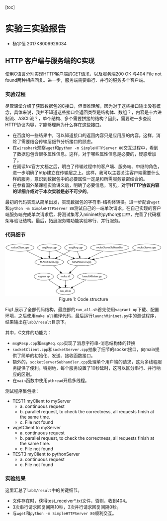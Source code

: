 [toc]
# 实验三实验报告
+ 杨宇恒  2017K8009929034

## HTTP 客户端与服务端的C实现
使用C语言分别实现HTTP客户端的GET请求，以及服务端200 OK 与404 File not found两种相应回复。进一步，服务端需要串行、并行的服务多个客户端。

### 实验过程
尽管课堂介绍了获取数据包的C接口，但很难理解，因为对于这些接口输出没有概念，具体来说，我并不知道这些接口会返回类型是结构体、数组？，内容是十六进制流、ASCII流？，单个结构、多个需要拼接的结构？因此，需要进一步查阅HTTP协议内容，才能够理解为什么存在这些接口。
+ 在百度的一些结果中，可以知道接口的返回内容只是应用层的内容。这样，消除了需要结合传输层细节分析接口的顾虑。
+ 在`wireshark`观察`wget`和`python -m SimpleHTTPServer 80`交互过程中，看到了数据包包含很多属性信息。这样，对于哪些属性信息是必要的，疑惑增加了。
+ 在阅读frc官方文档之后，明白了传输过程中的客户端、服务端、中继的角色，进一步明确了http建立在传输层之上。这样，我可以主要关注客户端需要什么样的服务，意识到数据包中的必要属性一定是和所需服务紧密结合的。
+ 在参看国外某课程实验讲义后，明确了必要信息，可见，**对于HTTP协议内容的详细介绍对于本次实验是必不可少的**。

最初的代码实现从简单出发，实现数据包的字符串-结构体转换。进一步配合`wget`和`python -m SimpleHTTPServer 80`测试自己的一端单次请求。在自己实现的客户端服务端完成单次请求后，将测试集写入mininet的python接口中，完善了代码框架与验证结构。最后，拓展服务端功能实验串行、并行服务。

### 代码细节

<img src="./dependChain-codeStructure.png" alt="dependChain-codeStructure" style="zoom:80%;" />

<center>Figure 1: Code structure</center>

Fig1 展示了全部代码结构，最底部的`run_all.sh`首先使用`vagrant up`下载、配置环境，之后使用`make all`编译代码，最后运行`launchMininet.py`中的测试程序，结果输出在`lab3/result`目录下。

其中，C文件的功能为：
+ `msgResp.cpp`和`msgReq.cpp`实现了消息字符串-消息结构体的转换
+ `socketClient.cpp`和`socketServer.cpp`抽象了细节的socket接口，向main提供了简单的初始化、发送、接收函数接口。
+ 额外的，`socketServerSubhandler.cpp`处理单个用户端的请求，这为多线程服务提供了便利。特别地，每个服务设置了10秒延时，这可以区分串行、并行响应的区别。
+ 在`main`函数中使用`pthread`开启多线程。

测试程序集包括：
+ TEST1 myClient to myServer
	+ a. continuous request
	+ b. parallel request, to check the correctness, all requests finish at the same time.
	+ c. File not found
+ wgetClient to myServer
	+ a. continuous request
	+ b. parallel request, to check the correctness, all requests finish at the same time.
	+ c. File not found
+ TEST3 myClient to pythonServer
	+ a. continuous request
	+ c. File not found

### 实验结果
这里汇总了`lab3/result`中的关键细节。

+ 文件存在时，获得test_receiver\*.txt文件，否则，收到404。
+ 3次串行请求回复间隔10秒，3次并行请求回复间隔0秒。
+ 与`wget`和`python -m SimpleHTTPServer 80`顺利交互。
